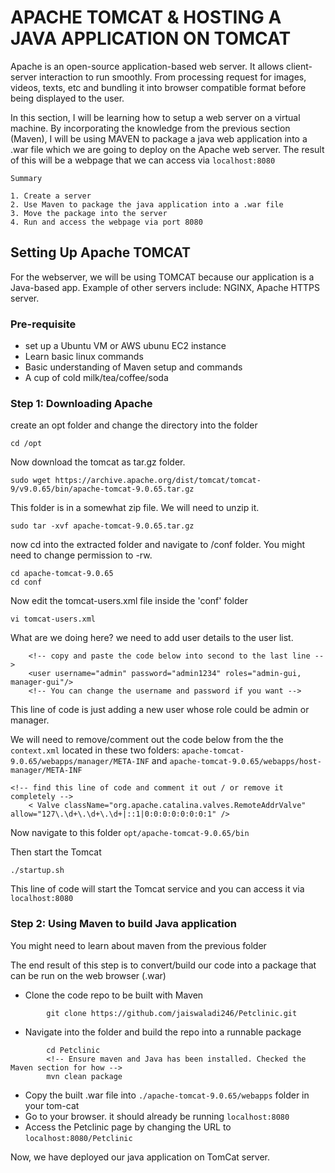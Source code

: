 # APACHE TOMCAT & HOSTING A JAVA APPLICATION ON TOMCAT

Apache is an open-source application-based web server. It allows client-server interaction to run smoothly. From processing request for images, videos, texts, etc and bundling it into browser compatible format before being displayed to the user.

In this section, I will be learning how to setup a web server on a virtual machine. By incorporating the knowledge from the previous section (Maven), I will be using MAVEN to package a java web application into a .war file which we are going to deploy on the Apache web server. The result of this will be a webpage that we can access via `localhost:8080`

```
Summary

1. Create a server
2. Use Maven to package the java application into a .war file
3. Move the package into the server
4. Run and access the webpage via port 8080

```

## Setting Up Apache TOMCAT

For the webserver, we will be using TOMCAT because our application is a Java-based app. Example of other servers include: NGINX, Apache HTTPS server.

### Pre-requisite

- set up a Ubuntu VM or AWS ubunu EC2 instance
- Learn basic linux commands
- Basic understanding of Maven setup and commands
- A cup of cold milk/tea/coffee/soda

### Step 1: Downloading Apache

create an opt folder and change the directory into the folder

`cd /opt`

Now download the tomcat as tar.gz folder.

`sudo wget https://archive.apache.org/dist/tomcat/tomcat-9/v9.0.65/bin/apache-tomcat-9.0.65.tar.gz`

This folder is in a somewhat zip file. We will need to unzip it.

`sudo tar -xvf apache-tomcat-9.0.65.tar.gz`

now cd into the extracted folder and navigate to /conf folder. You might need to change permission to -rw.

```
cd apache-tomcat-9.0.65
cd conf

```

Now edit the tomcat-users.xml file inside the 'conf' folder

`vi tomcat-users.xml`

What are we doing here? we need to add user details to the user list.

```
    <!-- copy and paste the code below into second to the last line -->
    <user username="admin" password="admin1234" roles="admin-gui, manager-gui"/>
    <!-- You can change the username and password if you want -->

```

This line of code is just adding a new user whose role could be admin or manager.

We will need to remove/comment out the code below from the the `context.xml` located in these two folders: `apache-tomcat-9.0.65/webapps/manager/META-INF` and `apache-tomcat-9.0.65/webapps/host-manager/META-INF`

```
<!-- find this line of code and comment it out / or remove it completely -->
    < Valve className="org.apache.catalina.valves.RemoteAddrValve" allow="127\.\d+\.\d+\.\d+|::1|0:0:0:0:0:0:0:1" />
```

Now navigate to this folder `opt/apache-tomcat-9.0.65/bin`

Then start the Tomcat

`./startup.sh`

This line of code will start the Tomcat service and you can access it via ```localhost:8080```

### Step 2: Using Maven to build Java application
You might need to learn about maven from the previous folder

The end result of this step is to convert/build our code into a package that can be run on the web browser (.war)

- Clone the code repo to be built with Maven
```
        git clone https://github.com/jaiswaladi246/Petclinic.git

```
- Navigate into the folder and build the repo into a runnable package
```
        cd Petclinic
        <!-- Ensure maven and Java has been installed. Checked the Maven section for how -->
        mvn clean package

```
- Copy the built .war file into ``./apache-tomcat-9.0.65/webapps`` folder in your tom-cat
- Go to your browser. it should already be running ```localhost:8080```
- Access the Petclinic page by changing the URL to ```localhost:8080/Petclinic```

Now, we have deployed our java application on TomCat server. 